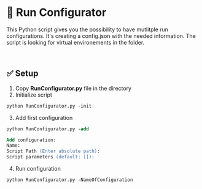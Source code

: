# :wrench: Run Configurator 

This Python script gives you the possibility to have mutlitple run configurations. 
It's creating a config.json with the needed information. The script is looking for virtual environements in the folder. 


<br>

## :white_check_mark: Setup

1. Copy <b>RunConfigurator.py</b> file in the directory
2. Initialize script
```ps
python RunConfigurator.py -init
```
3. Add first configuration
```ps
python RunConfigurator.py -add
```
```ps
Add configuration: 
Name: 
Script Path (Enter absolute path): 
Script parameters (default: []): 
```
4. Run configuration
```ps
python RunConfigurator.py -NameOfConfiguration
```

